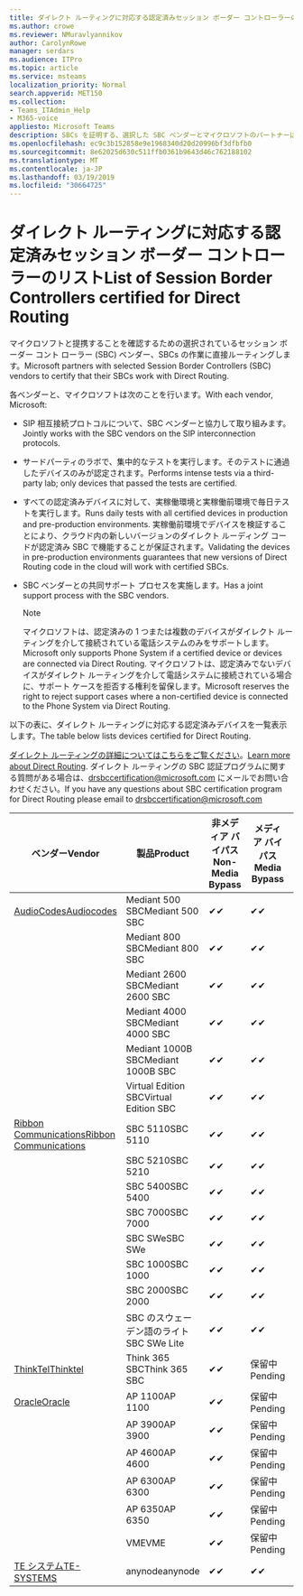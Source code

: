 ```yaml
---
title: ダイレクト ルーティングに対応する認定済みセッション ボーダー コントローラーのリスト
ms.author: crowe
ms.reviewer: NMuravlyannikov
author: CarolynRowe
manager: serdars
ms.audience: ITPro
ms.topic: article
ms.service: msteams
localization_priority: Normal
search.appverid: MET150
ms.collection:
- Teams_ITAdmin_Help
- M365-voice
appliesto: Microsoft Teams
description: SBCs を証明する、選択した SBC ベンダーとマイクロソフトのパートナーは、直接ルーティング機能します。
ms.openlocfilehash: ec9c3b152858e9e1968340d20d20996bf3dfbfb0
ms.sourcegitcommit: 8e62025d630c511ffb0361b9643d46c762188102
ms.translationtype: MT
ms.contentlocale: ja-JP
ms.lasthandoff: 03/19/2019
ms.locfileid: "30664725"
---
```

# <a name="list-of-session-border-controllers-certified-for-direct-routing"></a><span data-ttu-id="4f6dc-103">ダイレクト ルーティングに対応する認定済みセッション ボーダー コントローラーのリスト</span><span class="sxs-lookup"><span data-stu-id="4f6dc-103">List of Session Border Controllers certified for Direct Routing</span></span>

<span data-ttu-id="4f6dc-104">マイクロソフトと提携することを確認するための選択されているセッション ボーダー コント ローラー (SBC) ベンダー、SBCs の作業に直接ルーティングします。</span><span class="sxs-lookup"><span data-stu-id="4f6dc-104">Microsoft partners with selected Session Border Controllers (SBC) vendors to certify that their SBCs work with Direct Routing.</span></span> 

<span data-ttu-id="4f6dc-105">各ベンダーと、マイクロソフトは次のことを行います。</span><span class="sxs-lookup"><span data-stu-id="4f6dc-105">With each vendor, Microsoft:</span></span> 

- <span data-ttu-id="4f6dc-106">SIP 相互接続プロトコルについて、SBC ベンダーと協力して取り組みます。</span><span class="sxs-lookup"><span data-stu-id="4f6dc-106">Jointly works with the SBC vendors on the SIP interconnection protocols.</span></span>
- <span data-ttu-id="4f6dc-107">サードパーティのラボで、集中的なテストを実行します。そのテストに通過したデバイスのみが認定されます。</span><span class="sxs-lookup"><span data-stu-id="4f6dc-107">Performs intense tests via a third-party lab; only devices that passed the tests are certified.</span></span> 
- <span data-ttu-id="4f6dc-108">すべての認定済みデバイスに対して、実稼働環境と実稼働前環境で毎日テストを実行します。</span><span class="sxs-lookup"><span data-stu-id="4f6dc-108">Runs daily tests with all certified devices in production and pre-production environments.</span></span> <span data-ttu-id="4f6dc-109">実稼働前環境でデバイスを検証することにより、クラウド内の新しいバージョンのダイレクト ルーディング コードが認定済み SBC で機能することが保証されます。</span><span class="sxs-lookup"><span data-stu-id="4f6dc-109">Validating the devices in pre-production environments guarantees that new versions of Direct Routing code in the cloud will work with certified SBCs.</span></span> 
- <span data-ttu-id="4f6dc-110">SBC ベンダーとの共同サポート プロセスを実施します。</span><span class="sxs-lookup"><span data-stu-id="4f6dc-110">Has a joint support process with the SBC vendors.</span></span>


  > [!NOTE]
  > <span data-ttu-id="4f6dc-111">マイクロソフトは、認定済みの 1 つまたは複数のデバイスがダイレクト ルーティングを介して接続されている電話システムのみをサポートします。</span><span class="sxs-lookup"><span data-stu-id="4f6dc-111">Microsoft only supports Phone System if a certified device or devices are connected via Direct Routing.</span></span> <span data-ttu-id="4f6dc-112">マイクロソフトは、認定済みでないデバイスがダイレクト ルーティングを介して電話システムに接続されている場合に、サポート ケースを拒否する権利を留保します。</span><span class="sxs-lookup"><span data-stu-id="4f6dc-112">Microsoft reserves the right to reject support cases where a non-certified device is connected to the Phone System via Direct Routing.</span></span> 

<span data-ttu-id="4f6dc-113">以下の表に、ダイレクト ルーティングに対応する認定済みデバイスを一覧表示します。</span><span class="sxs-lookup"><span data-stu-id="4f6dc-113">The table below lists devices certified for Direct Routing.</span></span> 

<span data-ttu-id="4f6dc-114">[ダイレクト ルーティングの詳細についてはこちらをご覧ください](https://aka.ms/dr)。</span><span class="sxs-lookup"><span data-stu-id="4f6dc-114">[Learn more about Direct Routing](https://aka.ms/dr).</span></span> <span data-ttu-id="4f6dc-115">ダイレクト ルーティングの SBC 認証プログラムに関する質問がある場合は、drsbccertification@microsoft.com にメールでお問い合わせください。</span><span class="sxs-lookup"><span data-stu-id="4f6dc-115">If you have any questions about SBC certification program for Direct Routing please email to drsbccertification@microsoft.com</span></span>


|                                                       <span data-ttu-id="4f6dc-116">ベンダー</span><span class="sxs-lookup"><span data-stu-id="4f6dc-116">Vendor</span></span>                                                        |       <span data-ttu-id="4f6dc-117">製品</span><span class="sxs-lookup"><span data-stu-id="4f6dc-117">Product</span></span>       | <span data-ttu-id="4f6dc-118">非メディア バイパス</span><span class="sxs-lookup"><span data-stu-id="4f6dc-118">Non-Media Bypass</span></span> | <span data-ttu-id="4f6dc-119">メディア バイパス</span><span class="sxs-lookup"><span data-stu-id="4f6dc-119">Media Bypass</span></span> | <span data-ttu-id="4f6dc-120">ソフトウェア バージョン</span><span class="sxs-lookup"><span data-stu-id="4f6dc-120">Software Version</span></span> |
|---------------------------------------------------------------------------------------------------------------------|---------------------|------------------|--------------|------------------|
| [<span data-ttu-id="4f6dc-121">AudioCodes</span><span class="sxs-lookup"><span data-stu-id="4f6dc-121">Audiocodes</span></span>](https://www.audiocodes.com/solutions-products/products/products-for-microsoft-365/direct-routing-for-microsoft-teams) |   <span data-ttu-id="4f6dc-122">Mediant 500 SBC</span><span class="sxs-lookup"><span data-stu-id="4f6dc-122">Mediant 500 SBC</span></span>   |     <span data-ttu-id="4f6dc-123">&#10004;</span><span class="sxs-lookup"><span data-stu-id="4f6dc-123">&#10004;</span></span>     |   <span data-ttu-id="4f6dc-124">&#10004;</span><span class="sxs-lookup"><span data-stu-id="4f6dc-124">&#10004;</span></span>    |  <span data-ttu-id="4f6dc-125">7.20A.250.003</span><span class="sxs-lookup"><span data-stu-id="4f6dc-125">7.20A.250.003</span></span>   |
|                                                                                                                     |   <span data-ttu-id="4f6dc-126">Mediant 800 SBC</span><span class="sxs-lookup"><span data-stu-id="4f6dc-126">Mediant 800 SBC</span></span>   |     <span data-ttu-id="4f6dc-127">&#10004;</span><span class="sxs-lookup"><span data-stu-id="4f6dc-127">&#10004;</span></span>     |   <span data-ttu-id="4f6dc-128">&#10004;</span><span class="sxs-lookup"><span data-stu-id="4f6dc-128">&#10004;</span></span>     |  <span data-ttu-id="4f6dc-129">7.20A.250.003</span><span class="sxs-lookup"><span data-stu-id="4f6dc-129">7.20A.250.003</span></span>   |
|                                                                                                                     |  <span data-ttu-id="4f6dc-130">Mediant 2600 SBC</span><span class="sxs-lookup"><span data-stu-id="4f6dc-130">Mediant 2600 SBC</span></span>   |     <span data-ttu-id="4f6dc-131">&#10004;</span><span class="sxs-lookup"><span data-stu-id="4f6dc-131">&#10004;</span></span>     |   <span data-ttu-id="4f6dc-132">&#10004;</span><span class="sxs-lookup"><span data-stu-id="4f6dc-132">&#10004;</span></span>    |  <span data-ttu-id="4f6dc-133">7.20A.250.003</span><span class="sxs-lookup"><span data-stu-id="4f6dc-133">7.20A.250.003</span></span>   |
|                                                                                                                     |  <span data-ttu-id="4f6dc-134">Mediant 4000 SBC</span><span class="sxs-lookup"><span data-stu-id="4f6dc-134">Mediant 4000 SBC</span></span>   |     <span data-ttu-id="4f6dc-135">&#10004;</span><span class="sxs-lookup"><span data-stu-id="4f6dc-135">&#10004;</span></span>     |   <span data-ttu-id="4f6dc-136">&#10004;</span><span class="sxs-lookup"><span data-stu-id="4f6dc-136">&#10004;</span></span>     |  <span data-ttu-id="4f6dc-137">7.20A.250.003</span><span class="sxs-lookup"><span data-stu-id="4f6dc-137">7.20A.250.003</span></span>   |
|                                                                                                                     | <span data-ttu-id="4f6dc-138">Mediant 1000B  SBC</span><span class="sxs-lookup"><span data-stu-id="4f6dc-138">Mediant 1000B  SBC</span></span>  |     <span data-ttu-id="4f6dc-139">&#10004;</span><span class="sxs-lookup"><span data-stu-id="4f6dc-139">&#10004;</span></span>     |   <span data-ttu-id="4f6dc-140">&#10004;</span><span class="sxs-lookup"><span data-stu-id="4f6dc-140">&#10004;</span></span>     |  <span data-ttu-id="4f6dc-141">7.20A.250.003</span><span class="sxs-lookup"><span data-stu-id="4f6dc-141">7.20A.250.003</span></span>   |
|                                                                                                                     | <span data-ttu-id="4f6dc-142">Virtual Edition SBC</span><span class="sxs-lookup"><span data-stu-id="4f6dc-142">Virtual Edition SBC</span></span> |     <span data-ttu-id="4f6dc-143">&#10004;</span><span class="sxs-lookup"><span data-stu-id="4f6dc-143">&#10004;</span></span>     |   <span data-ttu-id="4f6dc-144">&#10004;</span><span class="sxs-lookup"><span data-stu-id="4f6dc-144">&#10004;</span></span>     |  <span data-ttu-id="4f6dc-145">7.20A.250.003</span><span class="sxs-lookup"><span data-stu-id="4f6dc-145">7.20A.250.003</span></span>  |
|  [<span data-ttu-id="4f6dc-146">Ribbon Communications</span><span class="sxs-lookup"><span data-stu-id="4f6dc-146">Ribbon Communications</span></span>](https://ribboncommunications.com/solutions/enterprise-solutions/microsoft-skype-business)  |      <span data-ttu-id="4f6dc-147">SBC 5110</span><span class="sxs-lookup"><span data-stu-id="4f6dc-147">SBC 5110</span></span>       |     <span data-ttu-id="4f6dc-148">&#10004;</span><span class="sxs-lookup"><span data-stu-id="4f6dc-148">&#10004;</span></span>     |   <span data-ttu-id="4f6dc-149">&#10004;</span><span class="sxs-lookup"><span data-stu-id="4f6dc-149">&#10004;</span></span>    |       <span data-ttu-id="4f6dc-150">V6.2</span><span class="sxs-lookup"><span data-stu-id="4f6dc-150">V6.2</span></span>       |
|                                                                                                                     |      <span data-ttu-id="4f6dc-151">SBC 5210</span><span class="sxs-lookup"><span data-stu-id="4f6dc-151">SBC 5210</span></span>       |     <span data-ttu-id="4f6dc-152">&#10004;</span><span class="sxs-lookup"><span data-stu-id="4f6dc-152">&#10004;</span></span>     |  <span data-ttu-id="4f6dc-153">&#10004;</span><span class="sxs-lookup"><span data-stu-id="4f6dc-153">&#10004;</span></span>    |       <span data-ttu-id="4f6dc-154">V6.2</span><span class="sxs-lookup"><span data-stu-id="4f6dc-154">V6.2</span></span>       |
|                                                                                                                     |      <span data-ttu-id="4f6dc-155">SBC 5400</span><span class="sxs-lookup"><span data-stu-id="4f6dc-155">SBC 5400</span></span>       |     <span data-ttu-id="4f6dc-156">&#10004;</span><span class="sxs-lookup"><span data-stu-id="4f6dc-156">&#10004;</span></span>     |   <span data-ttu-id="4f6dc-157">&#10004;</span><span class="sxs-lookup"><span data-stu-id="4f6dc-157">&#10004;</span></span>   |       <span data-ttu-id="4f6dc-158">V6.2</span><span class="sxs-lookup"><span data-stu-id="4f6dc-158">V6.2</span></span>       |
|                                                                                                                     |      <span data-ttu-id="4f6dc-159">SBC 7000</span><span class="sxs-lookup"><span data-stu-id="4f6dc-159">SBC 7000</span></span>       |     <span data-ttu-id="4f6dc-160">&#10004;</span><span class="sxs-lookup"><span data-stu-id="4f6dc-160">&#10004;</span></span>     |   <span data-ttu-id="4f6dc-161">&#10004;</span><span class="sxs-lookup"><span data-stu-id="4f6dc-161">&#10004;</span></span>    |       <span data-ttu-id="4f6dc-162">V6.2</span><span class="sxs-lookup"><span data-stu-id="4f6dc-162">V6.2</span></span>       |
|                                                                                                                     |       <span data-ttu-id="4f6dc-163">SBC SWe</span><span class="sxs-lookup"><span data-stu-id="4f6dc-163">SBC SWe</span></span>       |     <span data-ttu-id="4f6dc-164">&#10004;</span><span class="sxs-lookup"><span data-stu-id="4f6dc-164">&#10004;</span></span>     |   <span data-ttu-id="4f6dc-165">&#10004;</span><span class="sxs-lookup"><span data-stu-id="4f6dc-165">&#10004;</span></span>   |       <span data-ttu-id="4f6dc-166">V6.2</span><span class="sxs-lookup"><span data-stu-id="4f6dc-166">V6.2</span></span>       |
|                                                                                                                     |      <span data-ttu-id="4f6dc-167">SBC 1000</span><span class="sxs-lookup"><span data-stu-id="4f6dc-167">SBC 1000</span></span>       |     <span data-ttu-id="4f6dc-168">&#10004;</span><span class="sxs-lookup"><span data-stu-id="4f6dc-168">&#10004;</span></span>     |   <span data-ttu-id="4f6dc-169">&#10004;</span><span class="sxs-lookup"><span data-stu-id="4f6dc-169">&#10004;</span></span>    |      <span data-ttu-id="4f6dc-170">v8.0.1</span><span class="sxs-lookup"><span data-stu-id="4f6dc-170">v8.0.1</span></span>     |
|                                                                                                                     |      <span data-ttu-id="4f6dc-171">SBC 2000</span><span class="sxs-lookup"><span data-stu-id="4f6dc-171">SBC 2000</span></span>       |     <span data-ttu-id="4f6dc-172">&#10004;</span><span class="sxs-lookup"><span data-stu-id="4f6dc-172">&#10004;</span></span>     |   <span data-ttu-id="4f6dc-173">&#10004;</span><span class="sxs-lookup"><span data-stu-id="4f6dc-173">&#10004;</span></span>   |     <span data-ttu-id="4f6dc-174">v8.0.1</span><span class="sxs-lookup"><span data-stu-id="4f6dc-174">v8.0.1</span></span>     |
|                                                                                                                     |    <span data-ttu-id="4f6dc-175">SBC のスウェーデン語のライト</span><span class="sxs-lookup"><span data-stu-id="4f6dc-175">SBC SWe Lite</span></span>     |     <span data-ttu-id="4f6dc-176">&#10004;</span><span class="sxs-lookup"><span data-stu-id="4f6dc-176">&#10004;</span></span>     |  <span data-ttu-id="4f6dc-177">&#10004;</span><span class="sxs-lookup"><span data-stu-id="4f6dc-177">&#10004;</span></span>    |      <span data-ttu-id="4f6dc-178">v8.0.1</span><span class="sxs-lookup"><span data-stu-id="4f6dc-178">v8.0.1</span></span>    |
|                     [<span data-ttu-id="4f6dc-179">ThinkTel</span><span class="sxs-lookup"><span data-stu-id="4f6dc-179">Thinktel</span></span>](https://www.thinktel.ca/services/think-365/think-365-overview/)                      |    <span data-ttu-id="4f6dc-180">Think 365 SBC</span><span class="sxs-lookup"><span data-stu-id="4f6dc-180">Think 365 SBC</span></span>    |     <span data-ttu-id="4f6dc-181">&#10004;</span><span class="sxs-lookup"><span data-stu-id="4f6dc-181">&#10004;</span></span>     |   <span data-ttu-id="4f6dc-182">保留中</span><span class="sxs-lookup"><span data-stu-id="4f6dc-182">Pending</span></span>    |       <span data-ttu-id="4f6dc-183">V1.4</span><span class="sxs-lookup"><span data-stu-id="4f6dc-183">V1.4</span></span>       |
|                     [<span data-ttu-id="4f6dc-184">Oracle</span><span class="sxs-lookup"><span data-stu-id="4f6dc-184">Oracle</span></span>](https://www.oracle.com/industries/communications/enterprise-session-border-controller/microsoft.html)                      |    <span data-ttu-id="4f6dc-185">AP 1100</span><span class="sxs-lookup"><span data-stu-id="4f6dc-185">AP 1100</span></span>      |    <span data-ttu-id="4f6dc-186">&#10004;</span><span class="sxs-lookup"><span data-stu-id="4f6dc-186">&#10004;</span></span>     |   <span data-ttu-id="4f6dc-187">保留中</span><span class="sxs-lookup"><span data-stu-id="4f6dc-187">Pending</span></span>  |   <span data-ttu-id="4f6dc-188">ECZ8.1m1p6</span><span class="sxs-lookup"><span data-stu-id="4f6dc-188">ECZ8.1m1p6</span></span>  |
|                                                                                                                    |    <span data-ttu-id="4f6dc-189">AP 3900</span><span class="sxs-lookup"><span data-stu-id="4f6dc-189">AP 3900</span></span>           |    <span data-ttu-id="4f6dc-190">&#10004;</span><span class="sxs-lookup"><span data-stu-id="4f6dc-190">&#10004;</span></span>     |   <span data-ttu-id="4f6dc-191">保留中</span><span class="sxs-lookup"><span data-stu-id="4f6dc-191">Pending</span></span>  |   <span data-ttu-id="4f6dc-192">ECZ8.1m1p6</span><span class="sxs-lookup"><span data-stu-id="4f6dc-192">ECZ8.1m1p6</span></span>  | 
|                                                                                                                    |      <span data-ttu-id="4f6dc-193">AP 4600</span><span class="sxs-lookup"><span data-stu-id="4f6dc-193">AP 4600</span></span>         |    <span data-ttu-id="4f6dc-194">&#10004;</span><span class="sxs-lookup"><span data-stu-id="4f6dc-194">&#10004;</span></span>   |   <span data-ttu-id="4f6dc-195">保留中</span><span class="sxs-lookup"><span data-stu-id="4f6dc-195">Pending</span></span>    |     <span data-ttu-id="4f6dc-196">ECZ8.1m1p6</span><span class="sxs-lookup"><span data-stu-id="4f6dc-196">ECZ8.1m1p6</span></span>  |
|                                                                                                                    |      <span data-ttu-id="4f6dc-197">AP 6300</span><span class="sxs-lookup"><span data-stu-id="4f6dc-197">AP 6300</span></span>         |    <span data-ttu-id="4f6dc-198">&#10004;</span><span class="sxs-lookup"><span data-stu-id="4f6dc-198">&#10004;</span></span>   |   <span data-ttu-id="4f6dc-199">保留中</span><span class="sxs-lookup"><span data-stu-id="4f6dc-199">Pending</span></span>    |     <span data-ttu-id="4f6dc-200">ECZ8.1m1p6</span><span class="sxs-lookup"><span data-stu-id="4f6dc-200">ECZ8.1m1p6</span></span>  |
|                                                                                                                   |      <span data-ttu-id="4f6dc-201">AP 6350</span><span class="sxs-lookup"><span data-stu-id="4f6dc-201">AP 6350</span></span>           |    <span data-ttu-id="4f6dc-202">&#10004;</span><span class="sxs-lookup"><span data-stu-id="4f6dc-202">&#10004;</span></span>   |   <span data-ttu-id="4f6dc-203">保留中</span><span class="sxs-lookup"><span data-stu-id="4f6dc-203">Pending</span></span>    |     <span data-ttu-id="4f6dc-204">ECZ8.1m1p6</span><span class="sxs-lookup"><span data-stu-id="4f6dc-204">ECZ8.1m1p6</span></span>  |                                             
|                                                                                                                    |      <span data-ttu-id="4f6dc-205">VME</span><span class="sxs-lookup"><span data-stu-id="4f6dc-205">VME</span></span>           |    <span data-ttu-id="4f6dc-206">&#10004;</span><span class="sxs-lookup"><span data-stu-id="4f6dc-206">&#10004;</span></span>    |   <span data-ttu-id="4f6dc-207">保留中</span><span class="sxs-lookup"><span data-stu-id="4f6dc-207">Pending</span></span>    |     <span data-ttu-id="4f6dc-208">ECZ8.1m1p6</span><span class="sxs-lookup"><span data-stu-id="4f6dc-208">ECZ8.1m1p6</span></span>   |
|                     [<span data-ttu-id="4f6dc-209">TE システム</span><span class="sxs-lookup"><span data-stu-id="4f6dc-209">TE-SYSTEMS</span></span>](https://www.anynode.de/anynode-and-microsoft-teams/)                               |     <span data-ttu-id="4f6dc-210">anynode</span><span class="sxs-lookup"><span data-stu-id="4f6dc-210">anynode</span></span>         |     <span data-ttu-id="4f6dc-211">&#10004;</span><span class="sxs-lookup"><span data-stu-id="4f6dc-211">&#10004;</span></span>   |  <span data-ttu-id="4f6dc-212">&#10004;</span><span class="sxs-lookup"><span data-stu-id="4f6dc-212">&#10004;</span></span>   |      <span data-ttu-id="4f6dc-213">v3.16.2</span><span class="sxs-lookup"><span data-stu-id="4f6dc-213">v3.16.2</span></span>      |
